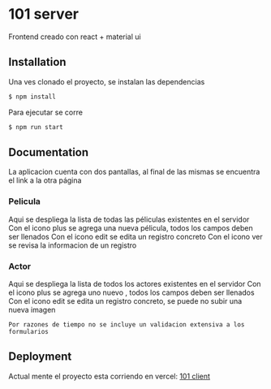 
# 101 server

Frontend creado con react + material ui
## Installation

Una ves clonado el proyecto, se instalan las dependencias

```bash
$ npm install
```

Para ejecutar se corre
```bash
$ npm run start
```
## Documentation

La aplicacion cuenta con dos pantallas, al final de las mismas se encuentra el link a la otra página

### Pelicula
Aqui se despliega la lista de todas las péliculas existentes en el servidor
Con el icono plus se agrega una nueva pélicula, todos los campos deben ser llenados
Con el icono edit se edita un registro concreto
Con el icono ver se revisa la informacion de un registro

### Actor
Aqui se despliega la lista de todos los actores existentes en el servidor
Con el icono plus se agrega uno nuevo , todos los campos deben ser llenados
Con el icono edit se edita un registro concreto, se puede no subir una nueva imagen

```
Por razones de tiempo no se incluye un validacion extensiva a los formularios
```
## Deployment

Actual mente el proyecto esta corriendo en vercel: [101 client](https://101-client.vercel.app/)
